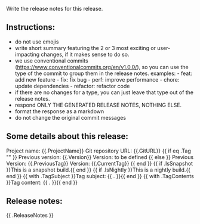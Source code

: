 Write the release notes for this release.

## Instructions:

- do not use emojis
- write short summary featuring the 2 or 3 most exciting or user-impacting changes, if it makes sense to do so.
- we use conventional commits (https://www.conventionalcommits.org/en/v1.0.0/), so you can use the type of the commit to group them in the release notes.
    examples:
        - feat: add new feature
        - fix: fix bug
        - perf: improve performance
        - chore: update dependencies
        - refactor: refactor code
- if there are no changes for a type, you can just leave that type out of the release notes.
- respond ONLY THE GENERATED RELEASE NOTES, NOTHING ELSE.
- format the response as a markdown
- do not change the original commit messages

## Some details about this release:

Project name: {{.ProjectName}}
Git repository URL: {{.GitURL}}
{{ if eq .Tag "" }}
Previous version: {{.Version}}
Version: to be defined
{{ else }}
Previous Version: {{.PreviousTag}}
Version: {{.CurrentTag}}
{{ end }}
{{ if .IsSnapshot }}This is a snapshot build.{{ end }}
{{ if .IsNightly }}This is a nightly build.{{ end }}
{{ with .TagSubject }}Tag subject: {{ . }}{{ end }}
{{ with .TagContents }}Tag content: {{ . }}{{ end }}

## Release notes:

{{ .ReleaseNotes }}
